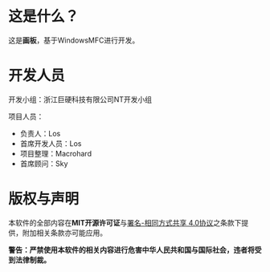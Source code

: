 # 这是什么？

这是**画板**，基于WindowsMFC进行开发。

# 开发人员

开发小组：浙江巨硬科技有限公司NT开发小组

项目人员：

- 负责人：Los
- 首席开发人员：Los
- 项目整理：Macrohard
- 首席顾问：Sky

# 版权与声明

本软件的全部内容在**MIT开源许可证**与[署名-相同方式共享 4.0协议](https://creativecommons.org/licenses/by-sa/4.0/deed.zh)之条款下提供，附加相关条款亦可能应用。

**警告：严禁使用本软件的相关内容进行危害中华人民共和国与国际社会，违者将受到法律制裁。**